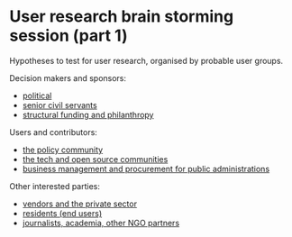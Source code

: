 # User research brain storming session (part 1)

Hypotheses to test for user research, organised by probable user groups.

Decision makers and sponsors:
+ [political](/users/political.md)
+ [senior civil servants](/users/senior-civil-servants.md)
+ [structural funding and philanthropy](/users/structural-funding-philanthropy.md)

Users and contributors:
+ [the policy community](users/policy-community.md)
+ [the tech and open source communities](users/tech-open-source-community.md)
+ [business management and procurement for public administrations](users/business-management-procurement.md)

Other interested parties:
+ [vendors and the private sector](users/vendors-private-sector)
+ [residents (end users)](users/residents.md)
+ [journalists, academia, other NGO partners](users/journalists-academia-NGO.md)
